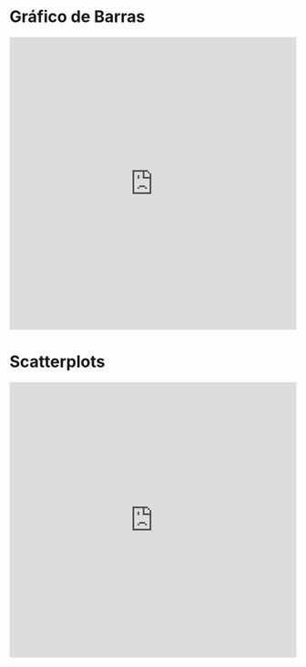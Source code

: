 # Gráfico de Barras
<iframe width="100%" height="513" frameborder="0"
  src="https://observablehq.com/embed/1cb3235c4df84515@156?cells=barChart"></iframe>

# Scatterplots
<iframe width="100%" height="483" frameborder="0"
  src="https://observablehq.com/embed/1cb3235c4df84515@156?cells=scatterplots"></iframe>